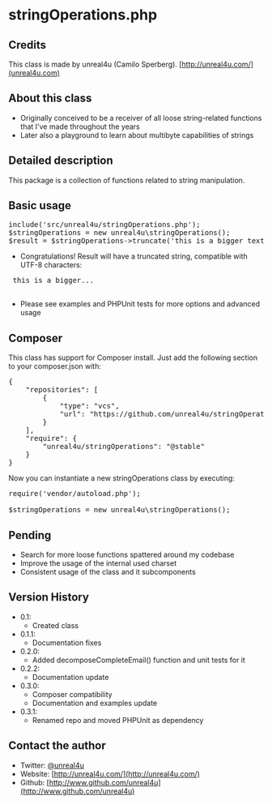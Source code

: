 stringOperations.php
======

Credits
--------

This class is made by unreal4u (Camilo Sperberg). [http://unreal4u.com/](unreal4u.com)

About this class
--------

* Originally conceived to be a receiver of all loose string-related functions that I've made throughout the years
* Later also a playground to learn about multibyte capabilities of strings

Detailed description
---------

This package is a collection of functions related to string manipulation.

Basic usage
----------

<pre>include('src/unreal4u/stringOperations.php');
$stringOperations = new unreal4u\stringOperations();
$result = $stringOperations->truncate('this is a bigger text', 15);
</pre>

* Congratulations! Result will have a truncated string, compatible with UTF-8 characters:
 <pre>
 this is a bigger...
 </pre>
* Please see examples and PHPUnit tests for more options and advanced usage

Composer
----------

This class has support for Composer install. Just add the following section to your composer.json with:

<pre>
{
    "repositories": [
        {
            "type": "vcs",
            "url": "https://github.com/unreal4u/stringOperations"
        }
    ],
    "require": {
        "unreal4u/stringOperations": "@stable"
    }
}
</pre>

Now you can instantiate a new stringOperations class by executing:

<pre>
require('vendor/autoload.php');

$stringOperations = new unreal4u\stringOperations();
</pre>

Pending
---------
* Search for more loose functions spattered around my codebase
* Improve the usage of the internal used charset
* Consistent usage of the class and it subcomponents

Version History
----------

* 0.1:
    * Created class
* 0.1.1:
    * Documentation fixes
* 0.2.0:
    * Added decomposeCompleteEmail() function and unit tests for it
* 0.2.2:
    * Documentation update
* 0.3.0:
    * Composer compatibility
    * Documentation and examples update
* 0.3.1:
    * Renamed repo and moved PHPUnit as dependency

Contact the author
-------

* Twitter: [@unreal4u](http://twitter.com/unreal4u)
* Website: [http://unreal4u.com/](http://unreal4u.com/)
* Github:  [http://www.github.com/unreal4u](http://www.github.com/unreal4u)
